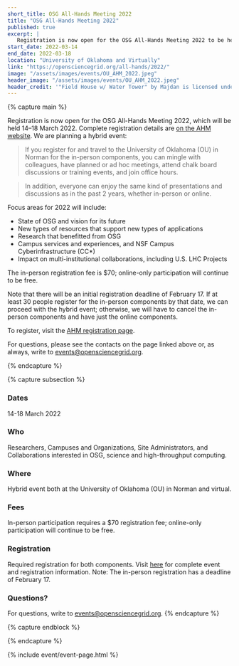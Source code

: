 ```yaml
---
short_title: OSG All-Hands Meeting 2022
title: "OSG All-Hands Meeting 2022"
published: true
excerpt: |
   Registration is now open for the OSG All-Hands Meeting 2022 to be held March 14-18 at the University of Oklahoma (OU) in Norman and virtually. We are planning a hybrid event. If you register for and travel to OU for the in-person components, you can mingle with colleagues, have planned or ad hoc meetings, attend chalk board discussions or training events, and join office hours. In addition, everyone can enjoy the same kind of presentations and discussions as in the past 2 years, whether in-person or online. 
start_date: 2022-03-14
end_date: 2022-03-18
location: "University of Oklahoma and Virtually"
link: "https://opensciencegrid.org/all-hands/2022/"
image: "/assets/images/events/OU_AHM_2022.jpeg"
header_image: "/assets/images/events/OU_AHM_2022.jpeg"
header_credit: '"Field House w/ Water Tower" by Majdan is licensed under CC BY-NC-SA 2.0. To view a copy of this license, visit https://creativecommons.org/licenses/by-nc-sa/2.0/?ref=openverse&atype=rich'
---
```


{% capture main %}

Registration is now open for the OSG All-Hands Meeting 2022, which will be held 14–18 March 2022. Complete registration details are [on the AHM website](https://opensciencegrid.org/all-hands/2022/registration/).  We are planning a hybrid event:

>If you register for and travel to the University of Oklahoma (OU) in Norman for the in-person components, you can mingle with colleagues, have planned or ad hoc meetings, attend chalk board discussions or training events, and join office hours.

>In addition, everyone can enjoy the same kind of presentations and discussions as in the past 2 years, whether in-person or online.

Focus areas for 2022 will include:
- State of OSG and vision for its future
- New types of resources that support new types of applications
- Research that benefitted from OSG
- Campus services and experiences, and NSF Campus Cyberinfrastructure (CC*)
- Impact on multi-institutional collaborations, including U.S. LHC Projects

The in-person registration fee is $70; online-only participation will continue to be free. 

Note that there will be an initial registration deadline of February 17. If at least 30 people register for the in-person components by that date, we can proceed with the hybrid event; otherwise, we will have to cancel the in-person components and have just the online components.

To register, visit the [AHM registration page](https://opensciencegrid.org/all-hands/2022/registration/).

For questions, please see the contacts on the page linked above or, as always, write to <events@opensciencegrid.org>.

{% endcapture %}

{% capture subsection %}
### Dates

14-18 March 2022


### Who 

Researchers, Campuses and Organizations, Site Administrators, and Collaborations interested in OSG, science and high-throughput computing.

 
### Where

Hybrid event both at the University of Oklahoma (OU) in Norman and virtual. 


### Fees

In-person participation requires a $70 registration fee; online-only participation will continue to be free. 


### Registration

Required registration for both components. Visit [here](https://opensciencegrid.org/all-hands/2022/) for complete event and registration information. Note: The in-person registration has a deadline of February 17. 

### Questions?

For questions, write to <events@opensciencegrid.org>.
{% endcapture %}

{% capture endblock %}



{% endcapture %}

{% include event/event-page.html %}

